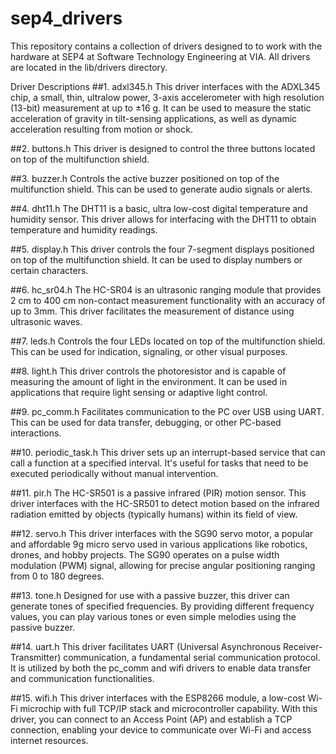 # sep4_drivers
This repository contains a collection of drivers designed to to work with the hardware at SEP4 at Software Technology Engineering at VIA. All drivers are located in the lib/drivers directory.

Driver Descriptions
##1. adxl345.h
This driver interfaces with the ADXL345 chip, a small, thin, ultralow power, 3-axis accelerometer with high resolution (13-bit) measurement at up to ±16 g. It can be used to measure the static acceleration of gravity in tilt-sensing applications, as well as dynamic acceleration resulting from motion or shock.

##2. buttons.h
This driver is designed to control the three buttons located on top of the multifunction shield.

##3. buzzer.h
Controls the active buzzer positioned on top of the multifunction shield. This can be used to generate audio signals or alerts.

##4. dht11.h
The DHT11 is a basic, ultra low-cost digital temperature and humidity sensor. This driver allows for interfacing with the DHT11 to obtain temperature and humidity readings.

##5. display.h
This driver controls the four 7-segment displays positioned on top of the multifunction shield. It can be used to display numbers or certain characters.

##6. hc_sr04.h
The HC-SR04 is an ultrasonic ranging module that provides 2 cm to 400 cm non-contact measurement functionality with an accuracy of up to 3mm. This driver facilitates the measurement of distance using ultrasonic waves.

##7. leds.h
Controls the four LEDs located on top of the multifunction shield. This can be used for indication, signaling, or other visual purposes.

##8. light.h
This driver controls the photoresistor and is capable of measuring the amount of light in the environment. It can be used in applications that require light sensing or adaptive light control.

##9. pc_comm.h
Facilitates communication to the PC over USB using UART. This can be used for data transfer, debugging, or other PC-based interactions.

##10. periodic_task.h
This driver sets up an interrupt-based service that can call a function at a specified interval. It's useful for tasks that need to be executed periodically without manual intervention.

##11. pir.h
The HC-SR501 is a passive infrared (PIR) motion sensor. This driver interfaces with the HC-SR501 to detect motion based on the infrared radiation emitted by objects (typically humans) within its field of view.

##12. servo.h
This driver interfaces with the SG90 servo motor, a popular and affordable 9g micro servo used in various applications like robotics, drones, and hobby projects. The SG90 operates on a pulse width modulation (PWM) signal, allowing for precise angular positioning ranging from 0 to 180 degrees.

##13. tone.h
Designed for use with a passive buzzer, this driver can generate tones of specified frequencies. By providing different frequency values, you can play various tones or even simple melodies using the passive buzzer.

##14. uart.h
This driver facilitates UART (Universal Asynchronous Receiver-Transmitter) communication, a fundamental serial communication protocol. It is utilized by both the pc_comm and wifi drivers to enable data transfer and communication functionalities.

##15. wifi.h
This driver interfaces with the ESP8266 module, a low-cost Wi-Fi microchip with full TCP/IP stack and microcontroller capability. With this driver, you can connect to an Access Point (AP) and establish a TCP connection, enabling your device to communicate over Wi-Fi and access internet resources.
